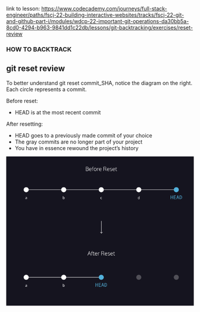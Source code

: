 link to lesson:
https://www.codecademy.com/journeys/full-stack-engineer/paths/fscj-22-building-interactive-websites/tracks/fscj-22-git-and-github-part-i/modules/wdcp-22-important-git-operations-da30bb5a-8cd0-4294-b963-9841dd1c22db/lessons/git-backtracking/exercises/reset-review


### HOW TO BACKTRACK

## git reset review

To better understand git reset commit_SHA, notice the diagram on the right. Each circle represents a commit.

Before reset:

- HEAD is at the most recent commit

After resetting:

- HEAD goes to a previously made commit of your choice
- The gray commits are no longer part of your project
- You have in essence rewound the project’s history

![](./git-reset.png)
